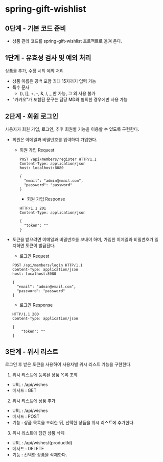 # spring-gift-wishlist

## 0단계 - 기본 코드 준비
- 상품 관리 코드를 spring-gift-wishlist 프로젝트로 옮겨 온다.

## 1단계 - 유효성 검사 및 예외 처리
상품을 추가, 수정 시의 예외 처리
- 상품 이름은 공백 포함 최대 15자까지 입력 가능
- 특수 문자
  - (), [], +, -, &, /, _ 만 가능, 그 외 사용 불가
- "카카오"가 포함된 문구는 담당 MD와 협의한 경우에만 사용 가능

## 2단계 - 회원 로그인
사용자가 회원 가입, 로그인, 추후 회원별 기능을 이용할 수 있도록 구현한다.
- 회원은 이메일과 비밀번호를 입력하여 가입한다.

  - 회원 가입 Request
      ```
      POST /api/members/register HTTP/1.1
      Content-Type: application/json
      host: localhost:8080

      {
        "email": "admin@email.com",
        "password": "password"
      }
      ```
      - 회원 가입 Response
      ```
      HTTP/1.1 201
      Content-Type: application/json
  
      {
        "token": ""
      }
      ```
    
- 토큰을 받으려면 이메일과 비밀번호를 보내야 하며, 가입한 이메일과 비밀번호가 일치하면 토큰이 발급된다.
  - 로그인 Request
  ```
  POST /api/members/login HTTP/1.1
  Content-Type: application/json
  host: localhost:8080

  {
    "email": "admin@email.com",
    "password": "password"
  }
  ```
  - 로그인 Response
  ```
  HTTP/1.1 200
  Content-Type: application/json

  {
      "token": ""
  }
  ```
## 3단계 - 위시 리스트
로그인 후 받은 토큰을 사용하여 사용자별 위시 리스트 기능을 구현한다.

1. 위시 리스트에 등록된 상품 목록 조회
  - URL : /api/wishes
  - 메서드 : GET

2. 위시 리스트에 상품 추가
  - URL : /api/wishes
  - 메서드 : POST
  - 기능 : 상품 목록을 조회한 뒤, 선택한 상품을 위시 리스트에 추가한다.

3. 위시 리스트에 담긴 상품 삭제
  - URL : /api/wishes/{productId}
  - 메서드 : DELETE
  - 기능 : 선택한 상품을 삭제한다.